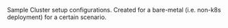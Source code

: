 Sample Cluster setup configurations.
Created for a bare-metal (i.e. non-k8s deployment) for a certain scenario.
